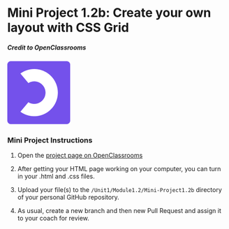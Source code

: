 # Mini Project 1.2b: Create your own layout with CSS Grid 

##### Credit to OpenClassrooms
![Become](https://github.com/OCclassprojects/logo/blob/master/fav-icon.png?raw=true)

### Mini Project Instructions

1. Open the [project page on OpenClassrooms](https://openclassrooms.com/en/courses/5295881-create-web-page-layouts-with-css/5369951-set-columns-depending-on-screen-size#/id/r-5547915)

1. After getting your HTML page working on your computer, you can turn in your .html and .css files.

1. Upload your file(s) to the `/Unit1/Module1.2/Mini-Project1.2b` directory of your personal GitHub repository.

1. As usual, create a new branch and then new Pull Request and assign it to your coach for review.


